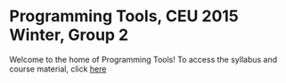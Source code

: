# Programming Tools, CEU 2015 Winter, Group 2

Welcome to the home of Programming Tools!
To access the syllabus and course material, click [here](https://github.com/paljenczy/progtools-2015-2/wiki)
